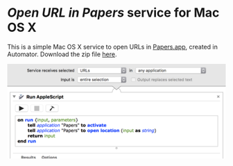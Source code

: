 # _Open URL in Papers_ service for Mac OS X

This is a simple Mac OS X service to open URLs in [Papers.app](http://papersapp.com), created in Automator.
Download the zip file [here](https://github.com/ntessore/open-url-in-papers/archive/master.zip).

![script](Open%20URL%20in%20Papers.workflow/Contents/QuickLook/Thumbnail.png)
